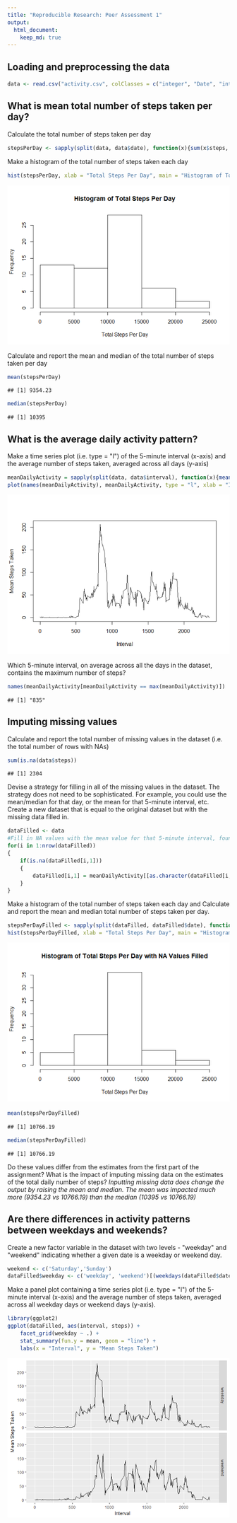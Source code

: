 ```yaml
---
title: "Reproducible Research: Peer Assessment 1"
output: 
  html_document:
    keep_md: true
---
```



## Loading and preprocessing the data

```r
data <- read.csv("activity.csv", colClasses = c("integer", "Date", "integer"))
```

## What is mean total number of steps taken per day?
Calculate the total number of steps taken per day

```r
stepsPerDay <- sapply(split(data, data$date), function(x){sum(x$steps, na.rm = TRUE)})
```

Make a histogram of the total number of steps taken each day

```r
hist(stepsPerDay, xlab = "Total Steps Per Day", main = "Histogram of Total Steps Per Day")
```

![](PA1_template_files/figure-html/unnamed-chunk-3-1.png)<!-- -->

Calculate and report the mean and median of the total number of steps taken per day

```r
mean(stepsPerDay)
```

```
## [1] 9354.23
```

```r
median(stepsPerDay)
```

```
## [1] 10395
```

## What is the average daily activity pattern?
Make a time series plot (i.e. type = "l") of the 5-minute interval (x-axis) and the average number of steps taken, averaged across all days (y-axis)

```r
meanDailyActivity = sapply(split(data, data$interval), function(x){mean(x$steps, na.rm = TRUE)})
plot(names(meanDailyActivity), meanDailyActivity, type = "l", xlab = "Interval", ylab = "Mean Steps Taken")
```

![](PA1_template_files/figure-html/unnamed-chunk-5-1.png)<!-- -->

Which 5-minute interval, on average across all the days in the dataset, contains the maximum number of steps?

```r
names(meanDailyActivity[meanDailyActivity == max(meanDailyActivity)])
```

```
## [1] "835"
```

## Imputing missing values
Calculate and report the total number of missing values in the dataset (i.e. the total number of rows with NAs)

```r
sum(is.na(data$steps))
```

```
## [1] 2304
```

Devise a strategy for filling in all of the missing values in the dataset. The strategy does not need to be sophisticated. For example, you could use the mean/median for that day, or the mean for that 5-minute interval, etc.
Create a new dataset that is equal to the original dataset but with the missing data filled in.

```r
dataFilled <- data
#Fill in NA values with the mean value for that 5-minute interval, found in meanDailyActivity.
for(i in 1:nrow(dataFilled))
{
	if(is.na(dataFilled[i,1]))
	{
		dataFilled[i,1] = meanDailyActivity[[as.character(dataFilled[i,3])]]
	}
}
```

Make a histogram of the total number of steps taken each day and Calculate and report the mean and median total number of steps taken per day.

```r
stepsPerDayFilled <- sapply(split(dataFilled, dataFilled$date), function(x){sum(x$steps, na.rm = TRUE)})
hist(stepsPerDayFilled, xlab = "Total Steps Per Day", main = "Histogram of Total Steps Per Day with NA Values Filled")
```

![](PA1_template_files/figure-html/unnamed-chunk-9-1.png)<!-- -->

```r
mean(stepsPerDayFilled)
```

```
## [1] 10766.19
```

```r
median(stepsPerDayFilled)
```

```
## [1] 10766.19
```

Do these values differ from the estimates from the first part of the assignment? What is the impact of imputing missing data on the estimates of the total daily number of steps?
*Inputting missing data does change the output by raising the mean and median. The mean was impacted much more (9354.23 vs 10766.19) than the median (10395 vs 10766.19)*

## Are there differences in activity patterns between weekdays and weekends?
Create a new factor variable in the dataset with two levels - "weekday" and "weekend" indicating whether a given date is a weekday or weekend day.

```r
weekend <- c('Saturday','Sunday')
dataFilled$weekday <- c('weekday', 'weekend')[(weekdays(dataFilled$date) %in% weekend) + 1L]
```

Make a panel plot containing a time series plot (i.e. type = "l") of the 5-minute interval (x-axis) and the average number of steps taken, averaged across all weekday days or weekend days (y-axis).

```r
library(ggplot2)
ggplot(dataFilled, aes(interval, steps)) +
	facet_grid(weekday ~ .) +
	stat_summary(fun.y = mean, geom = "line") +
	labs(x = "Interval", y = "Mean Steps Taken")
```

![](PA1_template_files/figure-html/unnamed-chunk-11-1.png)<!-- -->
